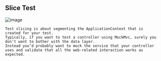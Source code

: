 ## Slice Test

![image](https://github.com/KATEKEITH/TIL_log/assets/46472768/60f39144-0090-48b2-9dd6-e2783bf9dd7f)

```
Test slicing is about segmenting the ApplicationContext that is created for your test.
Typically, if you want to test a controller using MockMvc, surely you don’t want to bother with the data layer.
Instead you’d probably want to mock the service that your controller uses and validate that all the web-related interaction works as expected.
```
